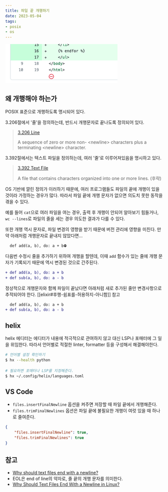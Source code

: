 ```yaml
---
title: 파일 끝 개행하기
date: 2023-05-04
tags:
- posix
- os
---
```


![](../assets/github-no-final-newline.png)

## 왜 개행해야 하는가

POSIX 표준으로 개행하도록 명시되어 있다.

3.206절에서 '줄'을 정의하는데, 반드시 개행문자로 끝나도록 정의되어 있다.

> [3.206 Line](https://pubs.opengroup.org/onlinepubs/9699919799/basedefs/V1_chap03.html#tag_03_206)
>
> A sequence of zero or more non- \<newline\> characters plus a terminating \<newline\> character.

3.392절에서는 텍스트 파일을 정의하는데, 여러 '줄'로 이루어져있음을 명시하고 있다.

> [3.392 Text File](https://pubs.opengroup.org/onlinepubs/9699919799/basedefs/V1_chap03.html#tag_03_392)
>
> A file that contains characters organized into one or more lines. (후략)

OS 기반에 깔린 정의가 이러하기 때문에, 여러 프로그램들도 파일의 끝에 개행이
있을 것이라 가정하는 경우가 많다. 따라서 파일 끝에 개행 문자가 없으면 의도치
못한 동작을 겪을 수 있다.

예를 들어 `cat`으로 여러 파일을 여는 경우, 출력 후 개행이 안되어 알아보기
힘들거나, `wc --lines`로 파일의 줄을 세는 경우 의도한 결과가 다를 수 있다.

또한 개행 역시 문자로, 파일 변경의 영향을 받기 때문에 버전 관리에 영향을 미친다.
만약 아래처럼 개행문자로 끝내지 않았다면...

```diff
  def add(a, b), do: a + b⛔️
```

다음번 수정시 줄을 추가하기 위하여 개행을 할텐데, 이때 `add` 함수가 있는 줄에
개행 문자가 기록되기 때문에 역시 변경된 것으로 간주된다.

```diff
+ def add(a, b), do: a + b
+ def sub(a, b), do: a - b
```

정상적으로 개행문자와 함께 파일이 끝났다면 아래처럼 새로 추가된 줄만 변경사항으로
추적되어야 한다. [[elixir#후행-쉼표를-허용하지-아니함]] 참고

```diff
  def add(a, b), do: a + b
+ def sub(a, b), do: a - b
```

## helix

helix 에디터는 에디터가 내용에 적극적으로 관여하지 않고 대신 LSP나 포매터에
그 일을 위임한다. 따라서 언어별로 적절한 linter, formatter 등을 구성해서
해결해야한다.

```bash
# 언어별 설정 확인하기
$ hx --health python

# 필요하면 포매터나 LSP를 지정해준다.
$ hx ~/.config/helix/languages.toml
```

## VS Code

- `files.insertFinalNewline` 옵션을 켜주면 저장할 때 파일 끝에서 개행해준다.
- `files.trimFinalNewlines` 옵션은 파일 끝에 불필요한 개행이 여럿 있을 때 하나로
줄여준다.

```json
{
    "files.insertFinalNewline": true,
    "files.trimFinalNewlines": true
}
```

## 참고

- [Why should text files end with a newline?](https://gist.github.com/OleksiyRudenko/d51388345ea55767b7672307fe35adf3)
- EOL은 end of line의 약자로, 줄 끝의 개행 문자를 의미한다.
- [Why Should Text Files End With a Newline in Linux?](https://www.baeldung.com/linux/files-end-with-newlines)
